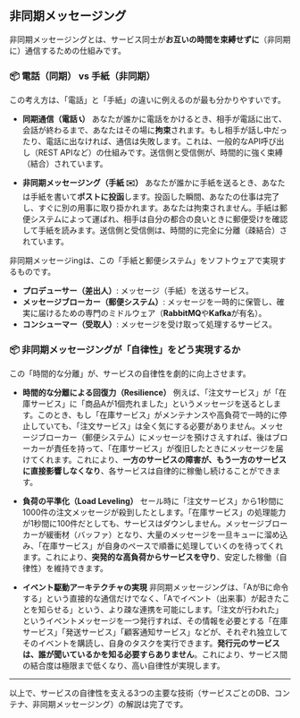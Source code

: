 ## 非同期メッセージング

非同期メッセージングとは、サービス同士が**お互いの時間を束縛せずに**（非同期に）通信するための仕組みです。

### 📦 電話（同期） vs 手紙（非同期）

この考え方は、「電話」と「手紙」の違いに例えるのが最も分かりやすいです。

* **同期通信（電話 📞）**
    あなたが誰かに電話をかけるとき、相手が電話に出て、会話が終わるまで、あなたはその場に**拘束**されます。もし相手が話し中だったり、電話に出なければ、通信は失敗します。これは、一般的なAPI呼び出し（REST APIなど）の仕組みです。送信側と受信側が、時間的に強く束縛（結合）されています。

* **非同期メッセージング（手紙 ✉️）**
    あなたが誰かに手紙を送るとき、あなたは手紙を書いて**ポストに投函**します。投函した瞬間、あなたの仕事は完了し、すぐに別の用事に取り掛かれます。あなたは拘束されません。手紙は郵便システムによって運ばれ、相手は自分の都合の良いときに郵便受けを確認して手紙を読みます。送信側と受信側は、時間的に完全に分離（疎結合）されています。



非同期メッセージingは、この「手紙と郵便システム」をソフトウェアで実現するものです。

* **プロデューサー（差出人）**: メッセージ（手紙）を送るサービス。
* **メッセージブローカー（郵便システム）**: メッセージを一時的に保管し、確実に届けるための専門のミドルウェア（**RabbitMQ**や**Kafka**が有名）。
* **コンシューマー（受取人）**: メッセージを受け取って処理するサービス。

### 📦 非同期メッセージングが「自律性」をどう実現するか

この「時間的な分離」が、サービスの自律性を劇的に向上させます。

* **時間的な分離による回復力（Resilience）**
    例えば、「注文サービス」が「在庫サービス」に「商品Aが1個売れました」というメッセージを送るとします。このとき、もし「在庫サービス」がメンテナンスや高負荷で一時的に停止していても、「注文サービス」は全く気にする必要がありません。メッセージブローカー（郵便システム）にメッセージを預けさえすれば、後はブローカーが責任を持って、「在庫サービス」が復旧したときにメッセージを届けてくれます。これにより、**一方のサービスの障害が、もう一方のサービスに直接影響しなくなり**、各サービスは自律的に稼働し続けることができます。

* **負荷の平準化（Load Leveling）**
    セール時に「注文サービス」から1秒間に1000件の注文メッセージが殺到したとします。「在庫サービス」の処理能力が1秒間に100件だとしても、サービスはダウンしません。メッセージブローカーが緩衝材（バッファ）となり、大量のメッセージを一旦キューに溜め込み、「在庫サービス」が自身のペースで順番に処理していくのを待ってくれます。これにより、**突発的な高負荷からサービスを守り**、安定した稼働（自律性）を維持できます。

* **イベント駆動アーキテクチャの実現**
    非同期メッセージングは、「AがBに命令する」という直接的な通信だけでなく、「Aでイベント（出来事）が起きたことを知らせる」という、より疎な連携を可能にします。「注文が行われた」というイベントメッセージを一つ発行すれば、その情報を必要とする「在庫サービス」「発送サービス」「顧客通知サービス」などが、それぞれ独立してそのイベントを購読し、自身のタスクを実行できます。**発行元のサービスは、誰が聞いているかを知る必要すらありません**。これにより、サービス間の結合度は極限まで低くなり、高い自律性が実現します。

---

以上で、サービスの自律性を支える3つの主要な技術（サービスごとのDB、コンテナ、非同期メッセージング）の解説は完了です。

